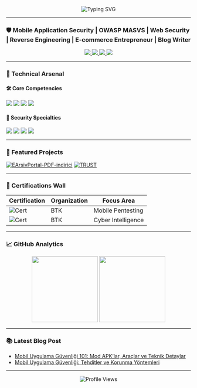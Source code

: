 <div align="center">
  <img src="https://readme-typing-svg.demolab.com?font=Fira+Code&weight=600&size=26&duration=4000&pause=1000&color=38BDD6&center=true&vCenter=true&width=435&lines=Hi+%F0%9F%91%8B%2C+I'm+G%C3%BCven+Ada;Cybersecurity+Researcher;Penetration+Tester;Mobile+App+Security+Expert" alt="Typing SVG" />
</div>

---

### 🛡️ Mobile Application Security | OWASP MASVS | Web Security | Reverse Engineering | E-commerce Entrepreneur | Blog Writer

<div align="center">
  <a href="https://www.linkedin.com/in/guvenada/">
    <img src="https://img.shields.io/badge/LinkedIn-0A66C2?style=for-the-badge&logo=linkedin&logoColor=white" />
  </a>
  <a href="https://guvenada.medium.com/">
    <img src="https://img.shields.io/badge/Medium-000000?style=for-the-badge&logo=medium&logoColor=white" />
  </a>
  <a href="mailto:adaguven@protonmail.com">
    <img src="https://img.shields.io/badge/ProtonMail-8B89CC?style=for-the-badge&logo=protonmail&logoColor=white" />
  </a>
  <a href="https://steamcommunity.com/id/BlaQ_Q/">
    <img src="https://img.shields.io/badge/steam-%23000000.svg?style=for-the-badge&logo=steam&logoColor=white" />
  </a>
</div>

---

### 🔧 Technical Arsenal

#### 🛠️ Core Competencies
![](https://img.shields.io/badge/Python-3776AB?style=for-the-badge&logo=python&logoColor=white)
![](https://img.shields.io/badge/C-A8B9CC?style=for-the-badge&logo=c&logoColor=black)
![](https://img.shields.io/badge/Reverse_Engineering-FF6F00?style=for-the-badge&logo=radar&logoColor=white)
![](https://img.shields.io/badge/Penetration_Testing-FF0000?style=for-the-badge&logo=target&logoColor=white)

#### 🔐 Security Specialties
![](https://img.shields.io/badge/Mobile_Security-4285F4?style=for-the-badge&logo=android&logoColor=white)
![](https://img.shields.io/badge/OWASP-000000?style=for-the-badge&logo=owasp&logoColor=white)
![](https://img.shields.io/badge/CTF-FFD700?style=for-the-badge&logo=chess.com&logoColor=black)
![](https://img.shields.io/badge/Forensics-4B0082?style=for-the-badge&logo=micropython&logoColor=white)

---

### 🚀 Featured Projects

[![EArsivPortal-PDF-indirici](https://github-readme-stats.vercel.app/api/pin/?username=guvenada&repo=EArsivPortal-PDF-indirici&theme=radical)](https://github.com/guvenada/EArsivPortal-PDF-indirici)
[![TRUST](https://github-readme-stats.vercel.app/api/pin/?username=guvenada&repo=TRUST&theme=radical)](https://github.com/guvenada/TRUST)

---

### 📜 Certifications Wall

| Certification | Organization | Focus Area |
|---------------|--------------|------------|
| ![Cert](https://img.shields.io/badge/Mobile_Security-BTK-blue) | BTK | Mobile Pentesting |
| ![Cert](https://img.shields.io/badge/Threat_Hunting-BTK-green) | BTK | Cyber Intelligence |

---

### 📈 GitHub Analytics

<div align="center">
  <img height="180em" src="https://github-readme-stats.vercel.app/api?username=guvenada&show_icons=true&theme=radical" />
  <img height="180em" src="https://github-readme-streak-stats.herokuapp.com/?user=guvenada&theme=radical" />
</div>

---

### 📚 Latest Blog Post
<!-- blog baslangic -->
- [Mobil Uygulama Güvenliği 101: Mod APK’lar, Araçlar ve Teknik Detaylar](https://guvenada.medium.com/mobil-uygulama-güvenliği-101-mod-apklar-araçlar-ve-teknik-detaylar-41e2357026c6)
- [Mobil Uygulama Güvenliği: Tehditler ve Korunma Yöntemleri](https://guvenada.medium.com/mobil-uygulama-güvenliği-tehditler-ve-korunma-yöntemleri-243f3f3bf0d9)
<!-- blog bitis -->

---

<div align="center">
  <img src="https://komarev.com/ghpvc/?username=guvenada&style=flat-square&color=blue" alt="Profile Views"/>
</div>
